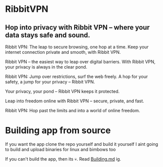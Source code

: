 # RibbitVPN
## Hop into privacy with Ribbit VPN – where your data stays safe and sound.
Ribbit VPN: The leap to secure browsing, one hop at a time.
Keep your internet connection private and smooth, with Ribbit VPN.

Ribbit VPN – the easiest way to leap over digital barriers.
With Ribbit VPN, your privacy is always in the clear pond.

Ribbit VPN: Jump over restrictions, surf the web freely.
A hop for your safety, a jump for your privacy – Ribbit VPN.

Your privacy, your pond – Ribbit VPN keeps it protected.

Leap into freedom online with Ribbit VPN – secure, private, and fast.

Ribbit VPN: Hop past the limits and into a world of online freedom.

# Building app from source
If you want the app clone the repo yourself and build it yourself I aint going to build and upload binaries for linux and bimbows too

If you can't build the app, then its 💀.
Read [Building.md](https://github.com/RibbitVPN/ribbitvpn.github.io/blob/main/Building.md) ig.

